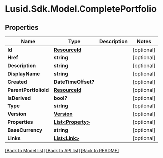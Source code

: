 # Lusid.Sdk.Model.CompletePortfolio
## Properties

Name | Type | Description | Notes
------------ | ------------- | ------------- | -------------
**Id** | [**ResourceId**](ResourceId.md) |  | [optional] 
**Href** | **string** |  | [optional] 
**Description** | **string** |  | [optional] 
**DisplayName** | **string** |  | [optional] 
**Created** | **DateTimeOffset?** |  | [optional] 
**ParentPortfolioId** | [**ResourceId**](ResourceId.md) |  | [optional] 
**IsDerived** | **bool?** |  | [optional] 
**Type** | **string** |  | [optional] 
**Version** | [**Version**](Version.md) |  | [optional] 
**Properties** | [**List&lt;Property&gt;**](Property.md) |  | [optional] 
**BaseCurrency** | **string** |  | [optional] 
**Links** | [**List&lt;Link&gt;**](Link.md) |  | [optional] 

[[Back to Model list]](../README.md#documentation-for-models) [[Back to API list]](../README.md#documentation-for-api-endpoints) [[Back to README]](../README.md)

